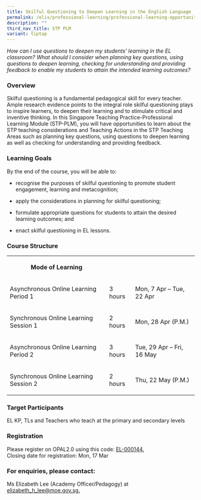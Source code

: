 ```yaml
---
title: Skilful Questioning to Deepen Learning in the English Language
permalink: /elis/professional-learning/professional-learning-opportunities/skilful-questioning-deepen-learning/
description: ""
third_nav_title: STP PLM
variant: tiptap
---
```

<p><em>How can I use questions to deepen my students’ learning in the EL classroom? What should I consider when planning key questions, using questions to deepen learning, checking for understanding and providing feedback to enable my students to attain the intended learning outcomes?</em>
</p>
<h3>Overview</h3>
<p>Skilful questioning is a fundamental pedagogical skill for every teacher.
Ample research evidence points to the integral role skilful questioning
plays to inspire learners, to deepen their learning and to stimulate critical
and inventive thinking. In this Singapore Teaching Practice-Professional
Learning Module (STP-PLM), you will have opportunities to learn about the
STP teaching considerations and Teaching Actions in the STP Teaching Areas
such as planning key questions, using questions to deepen learning as well
as checking for understanding and providing feedback.</p>
<h3>Learning Goals</h3>
<p>By the end of the course, you will be able to:</p>
<ul data-tight="true" class="tight">
<li>
<p>recognise the purposes of skilful questioning to promote student engagement,
learning and metacognition;</p>
</li>
<li>
<p>apply the considerations in planning for skilful questioning;</p>
</li>
<li>
<p>formulate appropriate questions for students to attain the desired learning
outcomes; and</p>
</li>
<li>
<p>enact skilful questioning in EL lessons.</p>
</li>
</ul>
<h3>Course Structure</h3>
<table style="minWidth: 75px">
<colgroup>
<col>
<col>
<col>
</colgroup>
<tbody>
<tr>
<th rowspan="1" colspan="1">
<p>Mode of Learning</p>
</th>
<th rowspan="1" colspan="1">
<p></p>
</th>
<th rowspan="1" colspan="1">
<p></p>
</th>
</tr>
<tr>
<td rowspan="1" colspan="1">
<p>Asynchronous Online Learning Period 1</p>
</td>
<td rowspan="1" colspan="1">
<p>3 hours</p>
</td>
<td rowspan="1" colspan="1">
<p>Mon, 7 Apr – Tue, 22 Apr</p>
</td>
</tr>
<tr>
<td rowspan="1" colspan="1">
<p>Synchronous Online Learning Session 1</p>
</td>
<td rowspan="1" colspan="1">
<p>2 hours</p>
</td>
<td rowspan="1" colspan="1">
<p>Mon, 28 Apr (P.M.)</p>
</td>
</tr>
<tr>
<td rowspan="1" colspan="1">
<p>Asynchronous Online Learning Period 2</p>
</td>
<td rowspan="1" colspan="1">
<p>3 hours</p>
</td>
<td rowspan="1" colspan="1">
<p>Tue, 29 Apr – Fri, 16 May</p>
</td>
</tr>
<tr>
<td rowspan="1" colspan="1">
<p>Synchronous Online Learning Session 2</p>
</td>
<td rowspan="1" colspan="1">
<p>2 hours</p>
</td>
<td rowspan="1" colspan="1">
<p>Thu, 22 May (P.M.)</p>
</td>
</tr>
</tbody>
</table>
<h3>Target Participants</h3>
<p>EL KP, TLs and Teachers who teach at the primary and secondary levels</p>
<h3>Registration</h3>
<p>Please register on&nbsp;OPAL2.0&nbsp;using this code:&nbsp;<a href="https://www.opal2.moe.edu.sg/app/learner/detail/course/0568640e-6db4-42c5-ab71-dd5039e74741" rel="noopener nofollow" target="_blank">EL-000144.</a> 
<br>Closing date for registration: Mon, 17 Mar</p>
<h3>For enquiries, please contact:</h3>
<p>Ms Elizabeth Lee (Academy Officer/Pedagogy) at <a href="mailto:benson_pang@moe.gov.sg" rel="noopener noreferrer nofollow" target="_blank">elizabeth_h_lee@moe.gov.sg.</a>
</p>